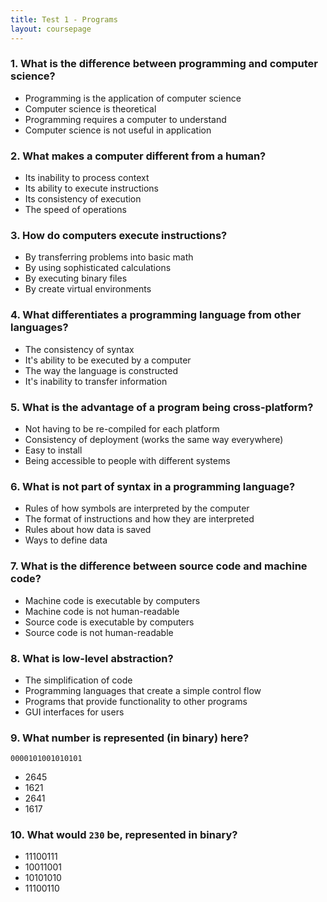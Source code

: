 ```yaml
---
title: Test 1 - Programs
layout: coursepage
---
```


### 1. What is the difference between programming and computer science?

+ Programming is the application of computer science
+ Computer science is theoretical
+ Programming requires a computer to understand
+ Computer science is not useful in application

### 2. What makes a computer different from a human?

+ Its inability to process context
+ Its ability to execute instructions
+ Its consistency of execution
+ The speed of operations

### 3. How do computers execute instructions?

+ By transferring problems into basic math
+ By using sophisticated calculations
+ By executing binary files
+ By create virtual environments

### 4. What differentiates a programming language from other languages?

+ The consistency of syntax
+ It's ability to be executed by a computer
+ The way the language is constructed
+ It's inability to transfer information

### 5. What is the advantage of a program being cross-platform?

+ Not having to be re-compiled for each platform
+ Consistency of deployment (works the same way everywhere)
+ Easy to install
+ Being accessible to people with different systems

### 6. What is not part of syntax in a programming language?

+ Rules of how symbols are interpreted by the computer
+ The format of instructions and how they are interpreted
+ Rules about how data is saved
+ Ways to define data

### 7. What is the difference between source code and machine code?

+ Machine code is executable by computers
+ Machine code is not human-readable
+ Source code is executable by computers
+ Source code is not human-readable

### 8. What is low-level abstraction?

+ The simplification of code
+ Programming languages that create a simple control flow
+ Programs that provide functionality to other programs
+ GUI interfaces for users

### 9. What number is represented (in binary) here?

    0000101001010101

+ 2645
+ 1621
+ 2641
+ 1617

### 10. What would `230` be, represented in binary?

+ 11100111
+ 10011001
+ 10101010
+ 11100110
